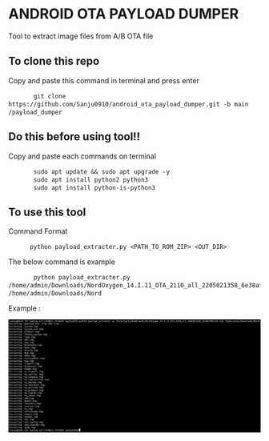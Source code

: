 # ANDROID OTA PAYLOAD DUMPER

 Tool to extract image files from A/B OTA file

## To clone this repo

 Copy and paste this command in terminal and press enter
             
           git clone https://github.com/Sanju0910/android_ota_payload_dumper.git -b main /payload_dumper 
## Do this before using tool!!

 Copy and paste each commands on terminal
      
           sudo apt update && sudo apt upgrade -y
           sudo apt install python2 python3
           sudo apt install python-is-python3
           
## To use this tool

Command Format 

          python payload_extracter.py <PATH_TO_ROM_ZIP> <OUT_DIR>

The below command is example 
           
           python payload_extracter.py /home/admin/Downloads/NordOxygen_14.I.11_OTA_2110_all_2205021358_6e38af882116.zip /home/admin/Downloads/Nord
            
 Example :
 
 <img src="https://github.com/Sanju0910/Sanju0910/blob/main/images/payload_dumper_eg.png" />
